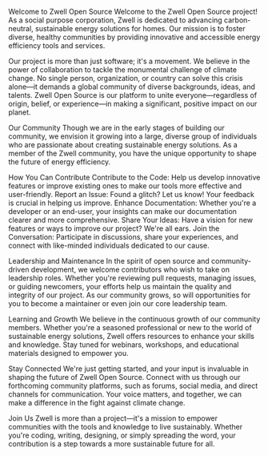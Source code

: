 Welcome to Zwell Open Source
Welcome to the Zwell Open Source project! As a social purpose corporation, Zwell is dedicated to advancing carbon-neutral, sustainable energy solutions for homes. Our mission is to foster diverse, healthy communities by providing innovative and accessible energy efficiency tools and services.

Our project is more than just software; it's a movement. We believe in the power of collaboration to tackle the monumental challenge of climate change. No single person, organization, or country can solve this crisis alone—it demands a global community of diverse backgrounds, ideas, and talents. Zwell Open Source is our platform to unite everyone—regardless of origin, belief, or experience—in making a significant, positive impact on our planet.

Our Community
Though we are in the early stages of building our community, we envision it growing into a large, diverse group of individuals who are passionate about creating sustainable energy solutions. As a member of the Zwell community, you have the unique opportunity to shape the future of energy efficiency.

How You Can Contribute
Contribute to the Code: Help us develop innovative features or improve existing ones to make our tools more effective and user-friendly.
Report an Issue: Found a glitch? Let us know! Your feedback is crucial in helping us improve.
Enhance Documentation: Whether you're a developer or an end-user, your insights can make our documentation clearer and more comprehensive.
Share Your Ideas: Have a vision for new features or ways to improve our project? We're all ears.
Join the Conversation: Participate in discussions, share your experiences, and connect with like-minded individuals dedicated to our cause.

Leadership and Maintenance
In the spirit of open source and community-driven development, we welcome contributors who wish to take on leadership roles. Whether you're reviewing pull requests, managing issues, or guiding newcomers, your efforts help us maintain the quality and integrity of our project. As our community grows, so will opportunities for you to become a maintainer or even join our core leadership team.

Learning and Growth
We believe in the continuous growth of our community members. Whether you're a seasoned professional or new to the world of sustainable energy solutions, Zwell offers resources to enhance your skills and knowledge. Stay tuned for webinars, workshops, and educational materials designed to empower you.

Stay Connected
We're just getting started, and your input is invaluable in shaping the future of Zwell Open Source. Connect with us through our forthcoming community platforms, such as forums, social media, and direct channels for communication. Your voice matters, and together, we can make a difference in the fight against climate change.

Join Us
Zwell is more than a project—it's a mission to empower communities with the tools and knowledge to live sustainably. Whether you're coding, writing, designing, or simply spreading the word, your contribution is a step towards a more sustainable future for all.
